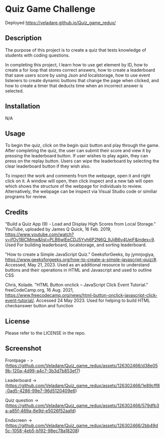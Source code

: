 # Quiz Game Challenge
Deployed https://veladare.github.io/Quiz_game_redux/

## Description

The purpose of this project is to create a quiz that tests knowledge of students with coding questions. 

In completing this project, I learn how to use get element by ID, how to create a for loop that stores correct answers, how to create a leaderboard that save users score by using Json and localstorage, how to use event listeners to create dynamic buttons that change the page when clicked, and how to create a timer that deducts time when an incorrect answer is selected. 
## Installation 

N/A

## Usage

To begin the quiz, click on the begin quiz button and play through the game. After completing the quiz, the user can submit their score and view it by pressing the leaderboard button. If user wishes to play again, they can press on the replay button.  Users can wipe the leaderboard by selecting the clear leaderboard button if they wish also. 

To inspect the work and comments from the webpage, open it and right click on it. A window will open, then click inspect and a new tab will open which shows the structure of the webpage for individuals to review. Alternatively, the webpage can be inspect via Visual Studio code or similiar programs for review. 
## Credits

"Build a Quiz App (9) - Load and Display High Scores from Local Storage." YouTube, uploaded by James Q Quick, 16 Feb. 2019, https://www.youtube.com/watch?v=jfOv18lCMmw&list=PLB6wlEeCDJ5Yyh6P2N6Q_9JijB6v4UejF&index=9. Used For building leaderboard, localstorage, and sorting leaderboard. 

"How to create a Simple JavaScript Quiz." GeeksforGeeks, by jymnjogiya, https://www.geeksforgeeks.org/how-to-create-a-simple-javascript-quiz/#. Accessed, May 21, 2023. Used as an additional resource to understand buttons and their operations in HTML and Javascript and used to outline CSS

Chris, Kolade. "HTML Button onclick – JavaScript Click Event Tutorial." freeCodeCamp.org, 16 Aug. 2021, https://www.freecodecamp.org/news/html-button-onclick-javascript-click-event-tutorial/. Accessed 24 May 2023. Used for helping to build HTML checkanswer button and function


## License

Please refer to the LICENSE in the repo.

## Screenshot
Frontpage - > (https://github.com/Veladare/Quiz_game_redux/assets/126302466/d38e059b-120a-4d99-a4c7-3b3d7b853ef7)

Leaderboard -> (https://github.com/Veladare/Quiz_game_redux/assets/126302466/1e89cff8-0ad5-4286-99e7-96d5120409e6)

Quiz question -> (https://github.com/Veladare/Quiz_game_redux/assets/126302466/579dfb3a-a85f-469a-8e9d-e5026f52aafd)

Endscreen -> (https://github.com/Veladare/Quiz_game_redux/assets/126302466/2bb49d5c-1058-4eb5-b192-98ec78a18208)
